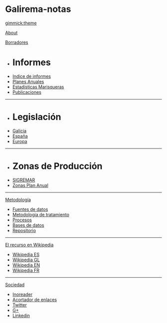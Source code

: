 <!--
  -- Name of your wiki
  -- Do NOT remove the leading `#` character.
  -->

# Galirema-notas


<!--
  -- Default theme
  -- (Read: http://dynalon.github.io/mdwiki/#!customizing.md#Theme_chooser)
  -->

[gimmick:theme](readable)


<!--
  -- Navigation
  -- (Read: http://dynalon.github.io/mdwiki/#!quickstart.md#Adding_a_navigation)
  -->

[About](pages/about.md)


[Borradores]()


  * # Informes
  * [Indice de informes](pages/IndiceInformes.md)
  * [Planes Anuales](pages/IndicePlanes.md)
  * [Estadísticas Marisqueras](pages/IndiceEstadisticas.md)
  * [Publicaciones](pages/IndicePublicacion.md)
  - - - 
  * # Legislación
  * [Galicia](IndiceLexGal.md)
  * [España](IndiceLexESP.md)
  * [Europa](indiceLexEU.md)
  - - - 
  * # Zonas de Producción
  * [SIGREMAR](IndiceSigremar.md)
  * [Zonas Plan Anual](IndiceZonasPlan.md)


----------

[Metodología]()

 - [Fuentes de datos](indiceFuentes.md)
 - [Metodologia de tratamiento](indiceMetodos.md)
 - [Procesos ](IndiceProcesos.md)
 - [Bases de datos](muestreosSQLite.md)
 - [Repositorio](repoGithub.md)

 - - - -
[El recurso en Wikipedia]()

 - [Wikipedia ES](WikipediaES.md)
 - [Wikipedia GL](WikipediaGL.md)
 - [Wikipedia EN](WikipediaEN.md)
 - [Wikipedia FR](WikipediaFR.md)

-----
[Sociedad]()

 - [Inoreader](lectorRSS.md)
 - [Acortador de enlaces](gooGalirema.md)
 - [Twitter](twitGalirema.md)
 - [G+](gmasGalirema.md)
 - [Linkedin](inGalirema.md)



<!-- A more complex navigation example: ----------------------------------------

[Menu Item 1]()

  * # SubMenu Heading 1
  * [SubMenu Item 1](pages/subitem1.md)
  * [SubMenu Item 2](pages/subitem2.md)
  - - - -
  * # SubMenu Heading 2
  * [SubMenu Item 3](pages/subitem3.md)
  - - - -
  * # SubMenu Heading 3
  * [SubMenu Item 3](pages/subitem3.md)

[Menu Item 2](pages/item2.md)

[Menu Item 3](pages/item3.md)

---------------------------------------------------------------------------- -->

<!--
  -- Change the Language
  -- Could be useful when there's more than one language wiki.
  -->

<!--
[Change the Language]()

  * [English (United States)](/en_US/)
  * [English (United Kingdom)](/en_GB/)
  * [Italian](/it/)
-->

<!--
  -- Let the user choose a theme
  -- (Read: http://dynalon.github.io/mdwiki/#!quickstart.md#Adding_a_navigation)
  -->

<!--
[gimmick:themechooser](Choose theme)
-->
